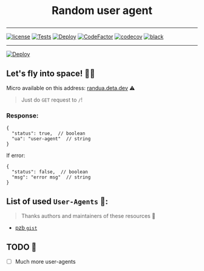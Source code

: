 # <p align="center">Random user agent</p>

---

[![license](https://img.shields.io/github/license/somespecialone/random-user-agent)](https://github.com/somespecialone/random-user-agent/blob/master/LICENSE)
[![Tests](https://github.com/somespecialone/random-user-agent/actions/workflows/tests.yml/badge.svg)](https://github.com/somespecialone/random-user-agent/actions/workflows/tests.yml)
[![Deploy](https://github.com/somespecialone/random-user-agent/actions/workflows/deploy.yml/badge.svg)](https://github.com/somespecialone/random-user-agent/actions/workflows/deploy.yml)
[![CodeFactor](https://www.codefactor.io/repository/github/somespecialone/random-user-agent/badge)](https://www.codefactor.io/repository/github/somespecialone/random-user-agent)
[![codecov](https://codecov.io/gh/somespecialone/random-user-agent/branch/master/graph/badge.svg?token=H3JL81SL7P)](https://codecov.io/gh/somespecialone/random-user-agent)
[![black](https://img.shields.io/badge/code%20style-black-000000.svg)](https://github.com/psf/black)

---

[![Deploy](https://button.deta.dev/1/svg)](https://go.deta.dev/deploy?repo=https://github.com/somespecialone/random-user-agent.git)

## Let's fly into space! 🚀✨

Micro available on this address: [randua.deta.dev](https://randua.deta.dev) ⚠

> Just do `GET` request to `/`!

### Response:

```json5
{
  "status": true,  // boolean
  "ua": "user-agent"  // string
}
```

If error:

```json5
{
  "status": false,  // boolean
  "msg": "error msg"  // string
}
```

## List of used `User-Agents` 🤖:

> Thanks authors and maintainers of these resources 🙏

- [pzb `gist`](https://gist.github.com/pzb/b4b6f57144aea7827ae4)

## TODO 📑

- [ ] Much more user-agents
